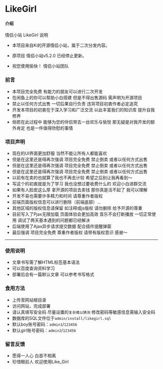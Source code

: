 # LikeGirl

#### 介绍
情侣小站 LikeGirl 说明

* 本项目来自Ki的开源情侣小站，属于二次分发内容。
* 原项目 情侣小站v5.2.0 已经停止更新。

* 祝您使用愉快！ 情侣小站团队

### 前言

* 本项目完全免费 有能力的朋友可以进行二次开发
* 在闲鱼上的你可以帮助小白搭建 但是不得出售源码 需声明为开源项目
* 禁止以任何方式出售 一切后果自行负责 违背项目初衷作者必定追究
* 开发本项目的初衷在于深入学习和广泛交流 以此丰富我们的知识库 提升自我修养
* 倘若在此过程中 能够为您的伴侣带去一丝欢乐与愉悦 那无疑是对我开发的额外肯定 也是一件值得欣慰的事情


### 项目声明

- 现在的UI界面更加舒服 当然不能让所有人都能喜欢
- 但是在这里还是得再次强调 项目完全免费 禁止倒卖 或者以任何方式出售
- 但是在这里还是得再次强调 项目完全免费 禁止倒卖 或者以任何方式出售
- 但是在这里还是得再次强调 项目完全免费 禁止倒卖 或者以任何方式出售
- 以前有在卖的也就算了我也不再去计较 希望之后别让我再看到～
- 写这个的初衷就是为了学习 我也没想过要收费什么的 欢迎小白进群交流
- 如果有人脸皮这么厚 拿开源的项目去卖钱 那你真是活不起了 我可以理解
- 开发不易也需要许多精力和时间 请尊重作者版权
- 前端页面版权信息可以进行删除（前端底部）...
- 其他区域的版权信息请保留 如注释或js版权 请勿删除 给予开源的尊重
- 目前写入了Pjax无限加载 页面体验会更加高效 音乐不会打断播放 一切正常使用 调试了两天基本遇到的问题都已经解决
- 后端使用了Ajax异步请求提交数据 配合插件提醒弹窗
- 最后强调 项目完全免费 尊重作者版权 请带有版权意识 感谢～


------------

### 使用说明

- 文章书写需了解HTML标签基本语法
- 可以百度查询资料学习
- 部署后会有一篇默认文章 可以参考书写格式

### 食用方法

- 上传至网站根目录
- 访问网站，完成部署
- 请认真填写安全码 尽量设置的`复杂难以猜测` 修改密码等敏感信息需输入安全码
- 数据库的SQL文件位于`admin/install/likegirl.sql`
- 默认boy账号密码：`admin1`/`123456`
- 默认girl账号密码：`admin2`/`123456`


### 留言反馈

- 愿得一人心 白首不相离
- 珍惜眼前人 欢迎使用Like_Girl
